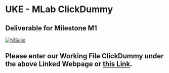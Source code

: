 # UKE - MLab ClickDummy
## Deliverable for Milestone M1

[![N|Solid](https://miro.medium.com/max/5236/1*jNGdZPcjAINHhBERw_gwPA.jpeg)](https://www.figma.com/proto/ase69ABWTPP8L2kVJdHuzq/MLab---UKE-Protoype-UI?node-id=161%3A48&scaling=min-zoom&page-id=157%3A8&starting-point-node-id=161%3A48&show-proto-sidebar=1)

## Please enter our Working File ClickDummy under the above Linked Webpage or [this Link](https://www.figma.com/proto/ase69ABWTPP8L2kVJdHuzq/MLab---UKE-Protoype-UI?node-id=161%3A48&scaling=min-zoom&page-id=157%3A8&starting-point-node-id=161%3A48&show-proto-sidebar=1).

